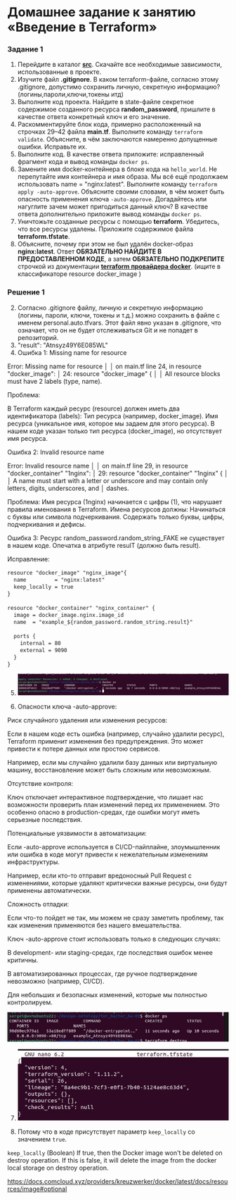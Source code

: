 # Домашнее задание к занятию «Введение в Terraform»

### Задание 1

1. Перейдите в каталог [**src**](https://github.com/netology-code/ter-homeworks/tree/main/01/src). Скачайте все необходимые зависимости, использованные в проекте. 
2. Изучите файл **.gitignore**. В каком terraform-файле, согласно этому .gitignore, допустимо сохранить личную, секретную информацию?(логины,пароли,ключи,токены итд)
3. Выполните код проекта. Найдите  в state-файле секретное содержимое созданного ресурса **random_password**, пришлите в качестве ответа конкретный ключ и его значение.
4. Раскомментируйте блок кода, примерно расположенный на строчках 29–42 файла **main.tf**.
Выполните команду ```terraform validate```. Объясните, в чём заключаются намеренно допущенные ошибки. Исправьте их.
5. Выполните код. В качестве ответа приложите: исправленный фрагмент кода и вывод команды ```docker ps```.
6. Замените имя docker-контейнера в блоке кода на ```hello_world```. Не перепутайте имя контейнера и имя образа. Мы всё ещё продолжаем использовать name = "nginx:latest". Выполните команду ```terraform apply -auto-approve```.
Объясните своими словами, в чём может быть опасность применения ключа  ```-auto-approve```. Догадайтесь или нагуглите зачем может пригодиться данный ключ? В качестве ответа дополнительно приложите вывод команды ```docker ps```.
7. Уничтожьте созданные ресурсы с помощью **terraform**. Убедитесь, что все ресурсы удалены. Приложите содержимое файла **terraform.tfstate**. 
8. Объясните, почему при этом не был удалён docker-образ **nginx:latest**. Ответ **ОБЯЗАТЕЛЬНО НАЙДИТЕ В ПРЕДОСТАВЛЕННОМ КОДЕ**, а затем **ОБЯЗАТЕЛЬНО ПОДКРЕПИТЕ** строчкой из документации [**terraform провайдера docker**](https://docs.comcloud.xyz/providers/kreuzwerker/docker/latest/docs).  (ищите в классификаторе resource docker_image )

### Решение 1

2. Согласно .gitignore файлу, личную и секретную информацию (логины, пароли, ключи, токены и т.д.) можно сохранить в файле с именем personal.auto.tfvars. Этот файл явно указан в .gitignore, что означает, что он не будет отслеживаться Git и не попадет в репозиторий.
3. "result": "Atnsyz49Y6E085WL"
4. Ошибка 1: Missing name for resource

Error: Missing name for resource
│ 
│   on main.tf line 24, in resource "docker_image":
│   24: resource "docker_image" {
│ 
│ All resource blocks must have 2 labels (type, name).

Проблема:

В Terraform каждый ресурс (resource) должен иметь два идентификатора (labels):
Тип ресурса (например, docker_image).
Имя ресурса (уникальное имя, которое мы задаем для этого ресурса).
В нашем коде указан только тип ресурса (docker_image), но отсутствует имя ресурса.

Ошибка 2: Invalid resource name

Error: Invalid resource name
│ 
│   on main.tf line 29, in resource "docker_container" "1nginx":
│   29: resource "docker_container" "1nginx" {
│ 
│ A name must start with a letter or underscore and may contain only letters, digits, underscores, and
│ dashes.

Проблема:
Имя ресурса (1nginx) начинается с цифры (1), что нарушает правила именования в Terraform. Имена ресурсов должны:
Начинаться с буквы или символа подчеркивания.
Содержать только буквы, цифры, подчеркивания и дефисы.

Ошибка 3:
Ресурс random_password.random_string_FAKE не существует в нашем коде.
Опечатка в атрибуте resulT (должно быть result).

Исправление:

```
resource "docker_image" "nginx_image"{
  name         = "nginx:latest"
  keep_locally = true
}

resource "docker_container" "nginx_container" {
  image = docker_image.nginx.image_id
  name  = "example_${random_password.random_string.result}"

  ports {
    internal = 80
    external = 9090
  }
}
```
5. ![img-01.01](images/img-01.01.JPG)  

6. Опасности ключа -auto-approve:

Риск случайного удаления или изменения ресурсов:

Если в нашем коде есть ошибка (например, случайно удалили ресурс), Terraform применит изменения без предупреждения. Это может привести к потере данных или простою сервисов.

Например, если мы случайно удалили базу данных или виртуальную машину, восстановление может быть сложным или невозможным.

Отсутствие контроля:

Ключ отключает интерактивное подтверждение, что лишает нас возможности проверить план изменений перед их применением. Это особенно опасно в production-средах, где ошибки могут иметь серьезные последствия.

Потенциальные уязвимости в автоматизации:

Если -auto-approve используется в CI/CD-пайплайне, злоумышленник или ошибка в коде могут привести к нежелательным изменениям инфраструктуры.

Например, если кто-то отправит вредоносный Pull Request с изменениями, которые удаляют критически важные ресурсы, они будут применены автоматически.

Сложность отладки:

Если что-то пойдет не так, мы можем не сразу заметить проблему, так как изменения применяются без нашего вмешательства.

Ключ -auto-approve стоит использовать только в следующих случаях:

В development- или staging-средах, где последствия ошибок менее критичны.

В автоматизированных процессах, где ручное подтверждение невозможно (например, CI/CD).

Для небольших и безопасных изменений, которые мы полностью контролируем.

![img-01.02](images/img-01.02.JPG) 

7. ![img-01.03](images/img-01.03.JPG) 

8. Потому что в коде присутствует параметр  ```keep_locally``` со значением ```true```.

```keep_locally``` (Boolean) If true, then the Docker image won't be deleted on destroy operation. If this is false, it will delete the image from the docker local storage on destroy operation.

https://docs.comcloud.xyz/providers/kreuzwerker/docker/latest/docs/resources/image#optional